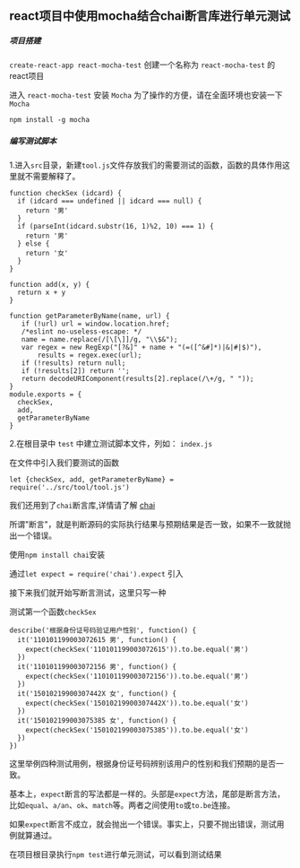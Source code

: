 ## react项目中使用mocha结合chai断言库进行单元测试

##### 项目搭建
`create-react-app react-mocha-test` 创建一个名称为 `react-mocha-test` 的react项目

进入 `react-mocha-test` 安装 `Mocha` 为了操作的方便，请在全面环境也安装一下`Mocha`

`npm install -g mocha`

##### 编写测试脚本

1.进入`src`目录，新建`tool.js`文件存放我们的需要测试的函数，函数的具体作用这里就不需要解释了。
```
function checkSex (idcard) {
  if (idcard === undefined || idcard === null) {
    return '男'
  }
  if (parseInt(idcard.substr(16, 1)%2, 10) === 1) {
    return '男'
  } else {
    return '女'
  }
}

function add(x, y) {
  return x + y
}

function getParameterByName(name, url) {
   if (!url) url = window.location.href;
   /*eslint no-useless-escape: */
   name = name.replace(/[\[\]]/g, "\\$&");
   var regex = new RegExp("[?&]" + name + "(=([^&#]*)|&|#|$)"),
       results = regex.exec(url);
   if (!results) return null;
   if (!results[2]) return '';
   return decodeURIComponent(results[2].replace(/\+/g, " "));
}
module.exports = {
  checkSex,
  add,
  getParameterByName
}

```
2.在根目录中 `test` 中建立测试脚本文件，列如： `index.js`

在文件中引入我们要测试的函数

`let {checkSex, add, getParameterByName} = require('../src/tool/tool.js')`

我们还用到了`chai`断言库,详情请了解 [chai](https://www.chaijs.com/)

所谓"断言"，就是判断源码的实际执行结果与预期结果是否一致，如果不一致就抛出一个错误。

使用`npm install chai`安装

通过`let expect = require('chai').expect` 引入

接下来我们就开始写断言测试，这里只写一种

测试第一个函数`checkSex`

```
describe('根据身份证号码验证用户性别', function() {
  it('110101199003072615 男', function() {
    expect(checkSex('110101199003072615')).to.be.equal('男')
  })
  it('110101199003072156 男', function() {
    expect(checkSex('110101199003072156')).to.be.equal('男')
  })
  it('15010219900307442X 女', function() {
    expect(checkSex('15010219900307442X')).to.be.equal('女')
  })
  it('150102199003075385 女', function() {
    expect(checkSex('150102199003075385')).to.be.equal('女')
  })
})
```
这里举例四种测试用例，根据身份证号码辨别该用户的性别和我们预期的是否一致。

基本上，`expect`断言的写法都是一样的。头部是`expect`方法，尾部是断言方法，比如`equal`、`a/an`、`ok`、`match`等。两者之间使用`to`或`to.be`连接。

如果`expect`断言不成立，就会抛出一个错误。事实上，只要不抛出错误，测试用例就算通过。

在项目根目录执行`npm test`进行单元测试，可以看到测试结果
